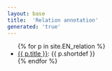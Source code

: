 ```yaml
---
layout: base
title:  'Relation annotation'
generated: 'true'
---
```


<ul>
{% for p in site.EN_relation %}
  <li><a href="{{ p.url | remove_first:'/' }}">{{ p.title }}</a>: {{ p.shortdef }}</li>
{% endfor %}
</ul>

